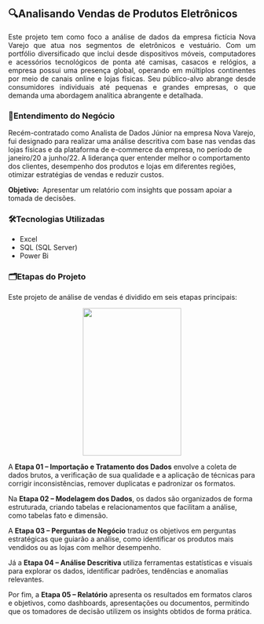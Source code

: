 ## 🔍Analisando Vendas de Produtos Eletrônicos
<p style="text-align: justify;">
Este projeto tem como foco a análise de dados da empresa fictícia Nova Varejo que atua nos segmentos de eletrônicos e vestuário. Com um portfólio diversificado que inclui desde dispositivos móveis, computadores e acessórios tecnológicos de ponta até camisas, casacos e relógios, a empresa possui uma presença global, operando em múltiplos continentes por meio de canais online e lojas físicas. Seu público-alvo abrange desde consumidores individuais até pequenas e grandes empresas, o que demanda uma abordagem analítica abrangente e detalhada.
    
### 📝Entendimento do Negócio
Recém-contratado como Analista de Dados Júnior na empresa Nova Varejo, fui designado para realizar uma análise descritiva com base nas vendas das lojas físicas e da plataforma de e-commerce da empresa, no período de janeiro/20 a junho/22. A liderança quer entender melhor o comportamento dos clientes, desempenho dos produtos e lojas em diferentes regiões, otimizar estratégias de vendas e reduzir custos.

</p>

**Objetivo:**  Apresentar um relatório com insights que possam apoiar a tomada de decisões.

### 🛠️Tecnologias Utilizadas
- Excel
- SQL (SQL Server)
- Power Bi

### 🗂️Etapas do Projeto

Este projeto de análise de vendas é dividido em seis etapas principais:

<div style="text-align: center;">
<img align="center" width='200' height = '300' src="https://github.com/DuduTrindade/Portifolio/blob/main/Projetos/Projeto%2001%20-%20An%C3%A1lise%20de%20Vendas/img/etapas.png"/>

</div>



<p style="text-align: justify;">

A **Etapa 01 – Importação e Tratamento dos Dados** envolve a coleta de dados brutos, a verificação de sua qualidade e a aplicação de técnicas para corrigir inconsistências, remover duplicatas e padronizar os formatos.

Na **Etapa 02 – Modelagem dos Dados**, os dados são organizados de forma estruturada, criando tabelas e relacionamentos que facilitam a análise, como tabelas fato e dimensão.

A **Etapa 03 – Perguntas de Negócio** traduz os objetivos em perguntas estratégicas que guiarão a análise, como identificar os produtos mais vendidos ou as lojas com melhor desempenho.

Já a **Etapa 04 – Análise Descritiva** utiliza ferramentas estatísticas e visuais para explorar os dados, identificar padrões, tendências e anomalias relevantes.

Por fim, a **Etapa 05 – Relatório** apresenta os resultados em formatos claros e objetivos, como dashboards, apresentações ou documentos, permitindo que os tomadores de decisão utilizem os insights obtidos de forma prática.
</p>





